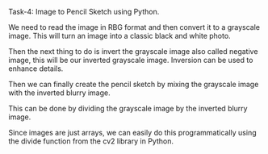 Task-4: Image to Pencil Sketch using Python.



We need to read the image in RBG format and then convert it to a grayscale image. This will turn an image into a classic black and white photo. 

Then the next thing to do is invert the grayscale image also called negative image, this will be our inverted grayscale image. Inversion can be used to enhance details.

Then we can finally create the pencil sketch by mixing the grayscale image with the inverted blurry image. 

This can be done by dividing the grayscale image by the inverted blurry image. 

Since images are just arrays, we can easily do this programmatically using the divide function from the cv2 library in Python.
